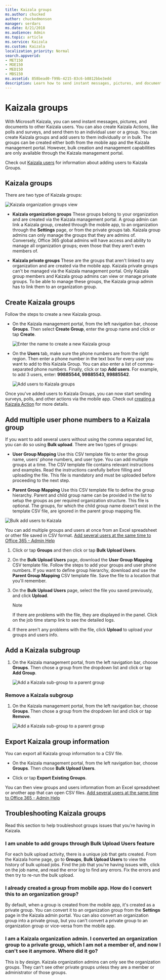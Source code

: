 ```yaml
---
title: Kaizala groups
ms.author: chucked
author: chuckedmonson
manager: serdars
ms.date: 8/21/2018
ms.audience: Admin
ms.topic: article
ms.service: Kaizala
ms.custom: Kaizala
localization_priority: Normal
search.appverid:
- MET150
- MOE150
- MED150
- MBS150
ms.assetid: 858bead0-f99b-4215-83c6-b8812bbe3edd
description: Learn how to send instant messages, pictures, and documents to groups of Kaizala users.
---
```


# Kaizala groups

With Microsoft Kaizala, you can send instant messages, pictures, and documents to other Kaizala users. You can also create Kaizala Actions, like polls and surveys, and send them to an individual user or a group. You can create Kaizala groups and add users to them individually or in bulk. The groups can be created either both from the mobile app and the Kaizala management portal. However, bulk creation and management capabilities are only available through the Kaizala management portal.
  
Check out [Kaizala users](users.md) for information about adding users to Kaizala Groups. 
  
## Kaizala groups

There are two type of Kaizala groups:
  
![Kaizala organization groups view](media/c05e9bd2-05cb-4178-a44a-053e01db36bc.png)
  
- **Kaizala organization groups** These groups belong to your organization and are created via the Kaizala management portal. A group admin can link a Kaizala group, created through the mobile app, to an organization through the **Settings** page, or from the private groups tab. Kaizala group admins can only manage the groups that they are admins of. Conversely, Office 365 global admins will have access and ability to manage all organization groups; even those that they aren't even members of.
    
- **Kaizala private groups** These are the groups that aren't linked to any organization and are created via the mobile app. Kaizala private groups can't be managed via the Kaizala management portal. Only Kaizala group members and Kaizala group admins can view or manage private groups. To be able to manage these groups, the Kaizala group admin has to link them to an organization group. 
    
## Create Kaizala groups

Follow the steps to create a new Kaizala group.
  
- On the Kaizala management portal, from the left navigation bar, choose **Groups**. Then select **Create Group**, enter the group name and click or tap **Create**. 
    
    ![Enter the name to create a new Kaizala group](media/f913453e-6a66-45bd-a51c-114ebf5be0d7.png)
  
- On the **Users** tab, make sure the phone numbers are from the right region. Then enter a phone number in the text box for every user you want to add to this Kaizala Group. You can also enter a list of comma-separated phone numbers. Finally, click or tap **Add users**. For example, to add 3 users, enter: **99885544, 99885543, 99885542**. 
    
    ![Add users to Kaizala groups](media/d71f75ba-24bb-443c-8cfe-f46a4c95d9b3.png)
  
Once you've added users to Kaizala Groups, you can now start sending surveys, polls, and other actions via the mobile app. Check out [creating a Kaizala Action](actions.md) for more details. 
  
## Add multiple user phone numbers to a Kaizala group

If you want to add several users without using the comma separated list, you can do so using **Bulk upload**. There are two types of groups: 
  
- **User Group Mapping** Use this CSV template file to enter the group name, users' phone numbers, and user type. You can add multiple groups at a time. The CSV template file contains relevant instructions and examples. Read the instructions carefully before filling and uploading the file. This file is mandatory and must be uploaded before proceeding to the next step. 
    
- **Parent Group Mapping** Use this CSV template file to define the group hierarchy. Parent and child group name can be provided in the list to setup the groups as per required organization structure. This file is optional. The groups, for which the child group name doesn't exist in the template CSV file, are ignored in the parent group mapping file. 
    
![Bulk add users to Kaizala](media/8f4f5b63-ae6e-4aac-959f-a9022612a058.png)
  
You can add multiple groups and users at once from an Excel spreadsheet or other file saved in CSV format. [Add several users at the same time to Office 365 - Admin Help](https://support.office.com/article/1f5767ed-e717-4f24-969c-6ea9d412ca88#__toc316652088)
  
1. Click or tap **Groups** and then click or tap **Bulk Upload Users**. 
    
2. On the **Bulk Upload Users** page, download the **User Group Mapping** CSV template file. Follow the steps to add your groups and user phone numbers. If you want to define group hierarchy, download and use the **Parent Group Mapping** CSV template file. Save the file to a location that you'll remember. 
    
3. On the **Bulk Upload Users** page, select the file you saved previously, and click **Upload**. 
    
    > [!NOTE]
    > If there are problems with the file, they are displayed in the panel. Click on the job time stamp link to see the detailed logs. 
  
4. If there aren't any problems with the file, click **Upload** to upload your groups and users info. 
    
## Add a Kaizala subgroup

1. On the Kaizala management portal, from the left navigation bar, choose **Groups**. Then chose a group from the dropdown list and click or tap **Add Group**. 
    
    ![Add a Kaizala  sub-group to a parent group](media/890765a2-9e2e-409f-88fa-0e478dfeb0c6.png)
  
### Remove a Kaizala subgroup

1. On the Kaizala management portal, from the left navigation bar, choose **Groups**. Then chose a group from the dropdown list and click or tap **Remove**. 
    
    ![Add a Kaizala  sub-group to a parent group](media/890765a2-9e2e-409f-88fa-0e478dfeb0c6.png)
  
## Export Kaizala group information

You can export all Kaizala group information to a CSV file.
  
- On the Kaizala management portal, from the left navigation bar, choose **Groups**. Then chose **Bulk Upload Users**. 
    
- Click or tap **Export Existing Groups**. 
    
You can then view groups and users information from an Excel spreadsheet or another app that can open CSV files. [Add several users at the same time to Office 365 - Admin Help](https://support.office.com/article/1f5767ed-e717-4f24-969c-6ea9d412ca88#__toc316652088)
  
## Troubleshooting Kaizala groups

Read this section to help troubleshoot groups issues that you're having in Kaizala.
  
### I am unable to add groups through Bulk Upload Users feature

For each bulk upload activity, there is a unique job that gets created. From the Kaizala home page, go to **Groups**, **Bulk Upload Users** to view the history of bulk upload jobs. Find the job that you're having issues with, click on the job name, and read the error log to find any errors. Fix the errors and then try to re-run the bulk upload. 
  
### I already created a group from mobile app. How do I convert this to an organization group?

By default, when a group is created from the mobile app, it's created as a private group. You can convert it to an organization group from the **Settings** page in the Kaizala admin portal. You can also convert an organization group into a private group, but you can't convert a private group to an organization group or vice-versa from the mobile app. 
  
### I am a Kaizala organization admin. I converted an organization group to a private group, which I am not a member of, and now I can't see it anymore. Where did it go?

This is by design. Kaizala organization admins can only see the organization groups. They can't see other private groups unless they are a member or administrator of those groups.
  

